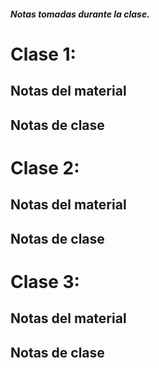 ##### Notas tomadas durante la clase. 

# Clase 1:
## Notas del material
## Notas de clase

# Clase 2:
## Notas del material
## Notas de clase

# Clase 3:
## Notas del material
## Notas de clase